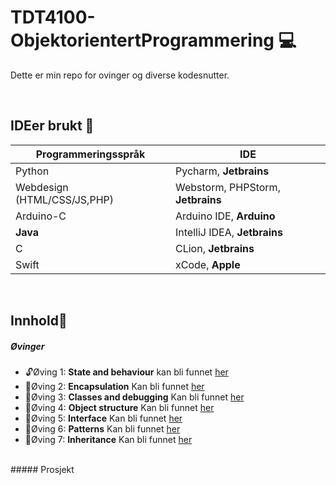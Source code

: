 # TDT4100-ObjektorientertProgrammering :computer:

Dette er min repo for ovinger og diverse kodesnutter.

<br>

## IDEer brukt :memo:
Programmeringsspråk | IDE
------------ | -------------
Python | Pycharm, **Jetbrains**
Webdesign (HTML/CSS/JS,PHP)| Webstorm, PHPStorm, **Jetbrains**
Arduino-C | Arduino IDE, **Arduino**
**Java** | IntelliJ IDEA, **Jetbrains**
C | CLion, **Jetbrains**
Swift | xCode, **Apple**

<br>

## Innhold:notebook_with_decorative_cover:

##### Øvinger  
- :unlock:Øving 1: **State and behaviour** kan bli funnet [her](https://github.com/anderszk/TDT4100-ObjektorientertProgrammering/tree/main/Oving1)<br>
- :closed_lock_with_key:Øving 2: **Encapsulation** Kan bli funnet [her]()<br>
- :closed_lock_with_key:Øving 3: **Classes and debugging** Kan bli funnet [her]()<br>
- :closed_lock_with_key:Øving 4: **Object structure** Kan bli funnet [her]()<br>
- :closed_lock_with_key:Øving 5: **Interface** Kan bli funnet [her]()<br>
- :closed_lock_with_key:Øving 6: **Patterns** Kan bli funnet [her]()<br>
- :closed_lock_with_key:Øving 7: **Inheritance** Kan bli funnet [her]()<br>
<br>
##### Prosjekt
<a name="headers"/>


